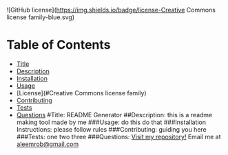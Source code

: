 ![GitHub license](https://img.shields.io/badge/license-Creative Commons license family-blue.svg)
# Table of Contents
- [Title](#Title:)
- [Description](##Description:)
- [Installation](###Installation)
- [Usage](###Usage:)
- [License](#Creative Commons license family)
- [Contributing](###Contributing:)
- [Tests](#Tests:)
- [Questions](###Questions:)
#Title:
README Generator
##Description:
this is a readme making tool made by me
###Usage:
do this do that
###Installation Instructions:
please follow rules
###Contributing:
guiding you here
###Tests:
one two three
###Questions: 
[Visit my repository!](https://www.github.com/alexemrob)
Email me at aleemrob@gmail.com
